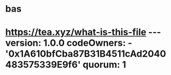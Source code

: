 # bas
# https://tea.xyz/what-is-this-file --- version: 1.0.0 codeOwners:   - '0x1A610bfCba87B31B4511cAd2040483575339E9f6' quorum: 1

